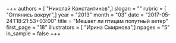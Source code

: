 +++
authors = [ "Николай Константинов",]
slogan = ""
rubric = [ "Оглянись вокруг",]
year = "2013"
month = "03"
date = "2017-05-24T18:21:53+03:00"
title = "Мешает ли птицам попутный ветер"
first_page = "18"
illustrators = [ "Ирина Смирнова",]
npages = "5"
in_sample = false
+++

